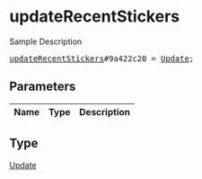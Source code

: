 # updateRecentStickers

Sample Description

<pre>
<a href="../constructor/updateRecentStickers.md">updateRecentStickers</a>#9a422c20 = <a href="../type/Update.md">Update</a>;
</pre>

## Parameters

| Name | Type | Description |
|------|:----:|-------------|

## Type

[Update](../type/Update.md)
